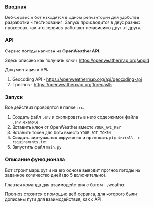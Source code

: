 ### Вводная
Веб-сервис и бот находятся в одном репозитории для удобства разработки и тестирования. Запуск производится в двух разных процессах, так что сервисы работают независимо друг от друга.

### API
Сервис погоды написан на **OpenWeather API**.

Здесь описано как получить ключ: https://openweathermap.org/appid

Документация к API:
1. Geocoding API - https://openweathermap.org/api/geocoding-api
2. Прогноз - https://openweathermap.org/forecast5

### Запуск
Все действия проводятся в папке ```src```.

1. Создать файл ```.env``` и скопировать в него содержимое файла ```.env.example```
1. Вставить ключ от OpenWeather вместо ```YOUR_API_KEY```
2. Вставить токен для бота вместо ```YOUR_BOT_TOKEN```
3. Создать виртуальное окружение и прописать ```pip install -r requirements.txt```
4. Запустить файл ```main.py```

### Описание функционала
Бот строит маршрут и на его основе выводит прогноз погоды на заданное количество дней (до 5 включительно).

Главная команда для взаимодействия с ботом - /weather.

Прогноз строится с помощью веб-сервиса, для которого были дописаны пути для взаимодействия, как с API.
